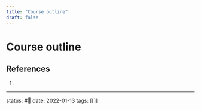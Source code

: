 ```yaml
---
title: "Course outline"
draft: false
---
```

# Course outline

## References
1. 

---
status: #🌱 
date: 2022-01-13
tags: [[]]